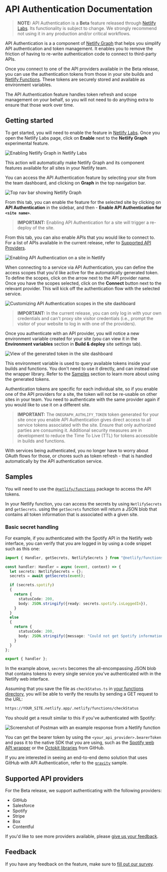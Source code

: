 # API Authentication Documentation

> **NOTE:** API Authentication is a **Beta** feature released through [Netlify Labs](https://www.netlify.com/blog/2021/03/31/test-drive-netlify-beta-features-with-netlify-labs/). Its functionality is subject to change. We strongly recommend not using it in any production and/or critical workflows.

API Authentication is a a component of [Netlify Graph](README.md) that helps you simplify API authentication and token management. It enables you to remove the friction of having to re-write authentication code to connect to third-party APIs.

Once you connect to one of the API providers available in the Beta release, you can use the authentication tokens from those in your site builds and [Netlify Functions](https://www.netlify.com/products/functions/). These tokens are securely stored and available as environment variables.

The API Authentication feature handles token refresh and scope management on your behalf, so you will not need to do anything extra to ensure that those work over time.

## Getting started

To get started, you will need to enable the feature in [Netlify Labs](https://app.netlify.com/user/labs). Once you open the Netlify Labs page, click on **Enable** next to the **Netlify Graph** experimental feature.

![Enabling Netlify Graph in Netlify Labs](../../../media/graph/api-auth-labs.png)

This action will automatically make Netlify Graph and its component features available for all sites in your Netlify team.

You can access the API Authentication feature by selecting your site from the team dashboard, and clicking on **Graph** in the top navigation bar.

![Top nav bar showing Netlify Graph](../../../media/graph/graph-top-nav.png)

From this tab, you can enable the feature for the selected site by clicking on **API Authentication** in the sidebar, and then - **Enable API Authentication for `<site name>`**.

> **IMPORTANT:** Enabling API Authentication for a site will trigger a re-deploy of the site.

From this tab, you can also enable APIs that you would like to connect to. For a list of APIs available in the current release, refer to [Supported API Providers](#supported-api-providers).

![Enabling API Authentication on a site in Netlify](../../../media/graph/enable-api-auth.gif)

When connecting to a service via API Authentication, you can define the access scopes that you'd like active for the automatically generated token. To define the scopes, click on the arrow next to the API provider name. Once you have the scopes selected, click on the **Connect** button next to the relevant provider. This will kick off the authentication flow with the selected service.

![Customizing API Authentication scopes in the site dashboard](../../../media/graph/api-auth-scopes.gif)

> **IMPORTANT:** In the current release, you can only log in with your own credentials and can't proxy site visitor credentials (i.e., prompt the visitor of your website to log in with one of the providers).

Once you authenticate with an API provider, you will notice a new environment variable created for your site (you can view it in the **Environment variables** section in **Build & deploy** site settings tab).

![View of the generated token in the site dashboard](../../../media/graph/onegraph-token.png)

This environment variable is used to query available tokens inside your builds and functions. You don't need to use it directly, and can instead use the wrapper library. Refer to the [Samples](#samples) section to learn more about using the generated tokens.

Authentication tokens are specific for each individual site, so if you enable one of the API providers for a site, the token will not be re-usable on other sites in your team. You need to authenticate with the same provider again if you would like to use it on a different site.

> **IMPORTANT:** The `ONEGRAPH_AUTHLIFY_TOKEN` token generated for your site once you enable API Authentication gives direct access to all service tokens associated with the site. Ensure that only authorized parties are consuming it. Additional security measures are in development to reduce the Time To Live (TTL) for tokens accessible in builds and functions.

With services being authenticated, you no longer have to worry about OAuth flows for those, or chores such as token refresh - that is handled automatically by the API authentication service.

## Samples

You will need to use the [`@netlify/functions`](https://www.npmjs.com/package/@netlify/functions) package to access the API tokens.

In your Netlify function, you can access the secrets by using `NetlifySecrets` and `getSecrets`. using the `getSecrets` function will return a JSON blob that contains all token information that is associated with a given site.

### Basic secret handling

For example, if you authenticated with the Spotify API in the Netlify web interface, you can verify that you are logged in by using a code snippet such as this one:

```ts
import { Handler, getSecrets, NetlifySecrets } from "@netlify/functions";

const handler: Handler = async (event, context) => {
  let secrets: NetlifySecrets = {};
  secrets = await getSecrets(event);

  if (secrets.spotify)
  {
    return {
      statusCode: 200,
      body: JSON.stringify({ready: secrets.spotify.isLoggedIn}),
    }
  }
  else
  {
    return {
      statusCode: 200,
      body: JSON.stringify({message: "Could not get Spotify information."}),
    }
  }
};

export { handler };
```

In the example above, `secrets` becomes the all-encompassing JSON blob that contains tokens to every single service you've authenticated with in the Netlify web interface.

Assuming that you save the file as `checkStatus.ts` in [your functions directory](https://docs.netlify.com/functions/configure-and-deploy/#configure-the-functions-folder), you will be able to verify the results by sending a GET request to the URL:

```bash
https://YOUR_SITE.netlify.app/.netlify/functions/checkStatus
```

You should get a result similar to this if you've authenticated with Spotify:

![Screenshot of Postman with an example response from a Netlify function](../../../media/graph/test-function.png)

You can get the bearer token by using the `<your_api_provider>.bearerToken` and pass it to the native SDK that you are using, such as the [Spotify web API wrapper](https://github.com/thelinmichael/spotify-web-api-node) or the [Octokit libraries](https://www.npmjs.com/package/octokit) from GitHub.

If you are interested in seeing an end-to-end demo solution that uses GitHub with API Authentication, refer to the [`gravity`](https://github.com/dend/gravity) sample.

## Supported API providers

For the Beta release, we support authenticating with the following providers:

- GitHub
- Salesforce
- Spotify
- Stripe
- Box
- Contentful

If you'd like to see more providers available, please [give us your feedback](#feedback).

## Feedback

If you have any feedback on the feature, make sure to [fill out our survey](https://ntl.fyi/apiauthsurvey).
